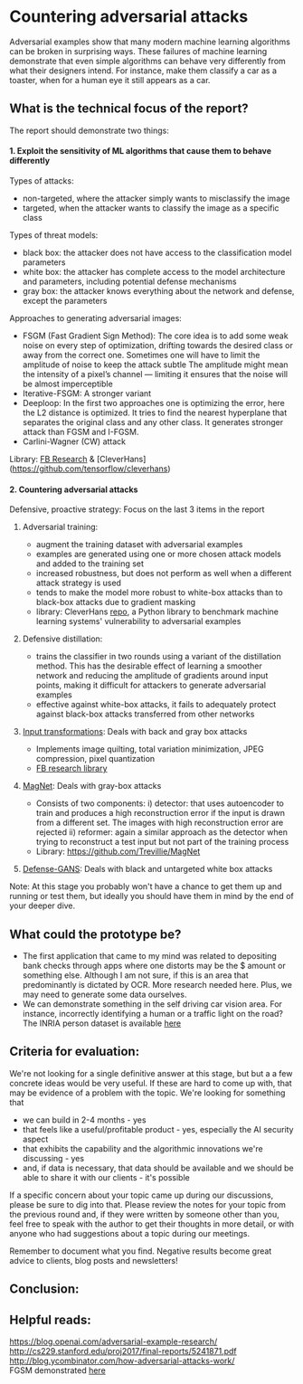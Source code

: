 # Countering adversarial attacks

Adversarial examples show that many modern machine learning algorithms can be broken in surprising ways. These failures of machine learning demonstrate that even simple algorithms can behave very differently from what their designers intend. For instance, make them classify a car as a toaster, when for a human eye it still appears as a car. 

## What is the technical focus of the report? 
The report should demonstrate two things:

#### 1. Exploit the sensitivity of ML algorithms that cause them to behave differently 
Types of attacks:
   - non-targeted, where the attacker simply wants to misclassify the image
   - targeted, when the attacker wants to classify the image as a specific class

Types of threat models:
   - black box: the attacker does not have access to the classification model parameters
   - white box: the attacker has complete access to the model architecture and parameters, including potential defense mechanisms
   - gray box: the attacker knows everything about the network and defense, except the parameters
    
Approaches to generating adversarial images:
   - FSGM (Fast Gradient Sign Method): The core idea is to add some weak noise on every step of optimization, drifting towards the desired class or away from the correct one. Sometimes one will have to limit the amplitude of noise to keep the attack subtle The amplitude might mean the intensity of a pixel’s channel — limiting it ensures that the noise will be almost imperceptible
   - Iterative-FSGM: A stronger variant
   - Deeploop: In the first two approaches one is optimizing the error, here the L2 distance is optimized. It tries to find the nearest hyperplane that separates the original class and any other class. It generates stronger attack than FGSM and I-FGSM.
   - Carlini-Wagner (CW) attack

Library: [FB Research](https://github.com/facebookresearch/adversarial_image_defenses) & [CleverHans] (https://github.com/tensorflow/cleverhans)

#### 2. Countering adversarial attacks 

Defensive, proactive strategy: Focus on the last 3 items in the report

1. Adversarial training: 
    - augment the training dataset with adversarial examples
    - examples are generated using one or more chosen attack models and added to the training set
    - increased robustness, but does not perform as well when a different attack strategy is used
    - tends to make the model more robust to white-box attacks than to black-box attacks due to gradient masking
    - library: CleverHans [repo](https://github.com/tensorflow/cleverhans), a Python library to benchmark machine learning systems' vulnerability to adversarial examples

2. Defensive distillation:
    - trains the classifier in two rounds using a variant of the distillation method. This has the desirable effect of learning a smoother network and reducing the amplitude of gradients around input points, making it difficult for attackers
to generate adversarial examples
    - effective against white-box attacks, it fails to adequately protect against black-box attacks transferred from other networks
  
3. [Input transformations](https://arxiv.org/pdf/1711.00117.pdf): Deals with back and gray box attacks
    - Implements image quilting, total variation minimization, JPEG compression, pixel quantization
    - [FB research library](https://github.com/facebookresearch/adversarial_image_defenses)
    
4. [MagNet](https://arxiv.org/pdf/1705.09064.pdf): Deals with gray-box attacks
    - Consists of two components: 
      i) detector: that uses autoencoder to train and produces a high reconstruction error if the input is drawn from a different set. The images with high reconstruction error are rejected
      ii) reformer: again a similar approach as the detector when trying to reconstruct a test input but not part of the training process
    - Library: https://github.com/Trevillie/MagNet
    
5. [Defense-GANS](https://openreview.net/pdf?id=BkJ3ibb0-): Deals with black and untargeted white box attacks


Note: At this stage you probably won't have a chance to get them up and running or test them, but ideally you should have them in mind by the end of your deeper dive.


## What could the prototype be? 
- The first application that came to my mind was related to depositing bank checks through apps where one distorts may be the $ amount or something else. Although I am not sure, if this is an area that predominantly is dictated by OCR. More research needed here. Plus, we may need to generate some data ourselves.
- We can demonstrate something in the self driving car vision area. For instance, incorrectly identifying a human or a traffic light on the road? The INRIA person dataset is available [here](http://pascal.inrialpes.fr/data/human/)

## Criteria for evaluation: 
We're not looking for a single definitive answer at this stage, but but a a few concrete ideas would be very useful. If these are hard to come up with, that may be evidence of a problem with the topic. We're looking for something that
- we can build in 2-4 months - yes
- that feels like a useful/profitable product - yes, especially the AI security aspect 
- that exhibits the capability and the algorithmic innovations we're discussing - yes
- and, if data is necessary, that data should be available and we should be able to share it with our clients - it's possible

If a specific concern about your topic came up during our discussions, please be sure to dig into that. Please review the notes for your topic from the previous round and, if they were written by someone other than you, feel free to speak with the author to get their thoughts in more detail, or with anyone who had suggestions about a topic during our meetings.

Remember to document what you find. Negative results become great advice to clients, blog posts and newsletters!

## Conclusion: 


## Helpful reads:
https://blog.openai.com/adversarial-example-research/   
http://cs229.stanford.edu/proj2017/final-reports/5241871.pdf   
http://blog.ycombinator.com/how-adversarial-attacks-work/   
FGSM demonstrated [here](https://github.com/Lextal/adv-attacks-pytorch-101)   
